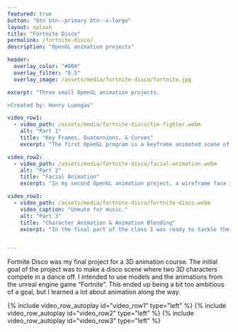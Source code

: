 ```yaml
---
featured: true
button: "btn btn--primary btn--x-large"
layout: splash
title: "Fortnite Disco"
permalink: /fortnite-disco/
description: "OpenGL animation projects"

header:
  overlay_color: "#000"
  overlay_filter: "0.5"
  overlay_image: /assets/media/fortnite-disco/fortnite.jpg

excerpt: "Three small OpenGL animation projects.

>Created by: Henry Luengas"

video_row1:
  - video_path: /assets/media/fortnite-disco/tie-fighter.webm
    alt: "Part 1"
    title: "Key Frames, Quaternions, & Curves"
    excerpt: "The first OpenGL program is a keyframe animated scene of a Tie-Fighter chasing the Millenium Falcon through a scene. The goal of this program was simply to learn about and use keyframe-animation, interpolation, quaternions, and splines. The program allows the user to fly around the space and record keyframes recording the camera's position and orientation. Three of these sets of keyframes were applied to the three scene models (2 ships, and the camera). Quaternions are used for smooth rotation interpolation. The spline and terrain rendering was provided by an instructor." 

video_row2:
  - video_path: /assets/media/fortnite-disco/facial-animation.webm
    alt: "Part 2"
    title: "Facial Animation"
    excerpt: "In my second OpenGL animation project, a wireframe face is animated to articulate some user provided text. The goal of this project was to gain some familiarity with animating the vertices of a model rather its position or orientation. There are 10 different variations of the basic face model made in blender to represent several mouthshapes corresponding to verious basic phonetic sounds.  The text is read at a constant rate and a rudimentary descion tree picks the current and next mouthshapes to animate between." 

video_row3:
  - video_path: /assets/media/fortnite-disco/fortnite-disco.webm
    video_caption: "Unmute for music."
    alt: "Part 3"
    title: "Character Animation & Animation Blending"
    excerpt: "In the final part of the class I was ready to tackle the initial goal and create a Fortnite disco. The first challenge in doing this was extracting the models and animations from the encrypted Fortnite game files, thankfully decryption keys gathered from a memory dump of the runnig game were availble from many anonymous sources online. The next step was converting the skeletons and their animations to the autodesk FBX format. The FBX-SDK was used to read FBX animation files into a skeleton (bone-tree) data structure; this conversion functinality was provided by the instructor. Each skeleton has 2 idle animations, a forward and backward walking animation, and 12 dance animations. Funtionality is provided for rendering the skeleton while interpoalting the aniamtions from Idle to Walking and back to Idle and from Idle to Dancing and back to Idle. This is just about everything needed to realize the initial goal; however, the two person dance off became a single person performance due to time constraints. Also the rendering of the character models were abandoned in favor of rendering the skeleton so that model skinning wouldn't have to be accounted for. In the final scene, the character walks up, strikes his idle pose, then goes through each of his dances a few times, blending into and out of idle between each." 


---
```

Fortnite Disco was my final project for a 3D animation course. The initial goal of the project was to make a disco scene where two 3D characters compete in a dance off. I intended to use models and the animations from the unreal engine game “Fortnite”. This ended up being a bit too ambitious of a goal, but I learned a lot about animation along the way.


{% include video_row_autoplay id="video_row1" type="left" %}
{% include video_row_autoplay id="video_row2" type="left" %}
{% include video_row_autoplay id="video_row3" type="left" %}


